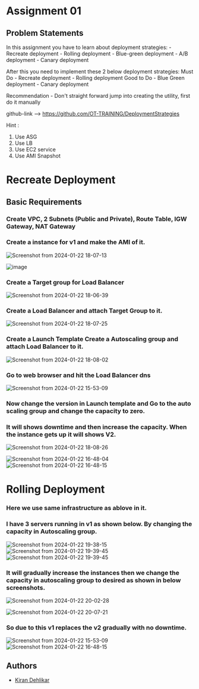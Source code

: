 
# Assignment 01

##  Problem Statements

In this assignment you have to learn about deployment strategies:
    - Recreate deployment 
    - Rolling deployment 
    - Blue-green deployment 
    - A/B  deployment
    - Canary deployment 

After this you need to implement these 2 below deployment strategies:
Must Do
    - Recreate deployment 
    - Rolling deployment 
Good to  Do
    - Blue Green deployment
    - Canary deployment 

Recommendation
    - Don't straight forward jump into creating the utility, first do it manually

github-link --> https://github.com/OT-TRAINING/DeploymentStrategies

Hint :
1. Use ASG
2. Use LB
3. Use EC2 service
4. Use AMI Snapshot

# Recreate Deployment
## Basic Requirements 
### Create VPC, 2 Subnets (Public and Private), Route Table, IGW Gateway, NAT Gateway 

### Create a instance for v1 and make the AMI of it.
![Screenshot from 2024-01-22 18-07-13](https://github.com/Kiran-dehlikar/test/assets/104997588/b3668adb-6dc0-496f-ae06-1b5b16c36ee3)

![image](https://github.com/Kiran-dehlikar/test/assets/104997588/798c8e10-b583-49ce-bca7-e730e209723e)

### Create a Target group for Load Balancer
![Screenshot from 2024-01-22 18-06-39](https://github.com/Kiran-dehlikar/test/assets/104997588/e15fb1e0-c7da-47dc-af21-ac08194c6e19)

### Create a Load Balancer and attach Target Group to it.
![Screenshot from 2024-01-22 18-07-25](https://github.com/Kiran-dehlikar/test/assets/104997588/f9256eb5-18ba-46fa-875f-8b8a804f3403)

### Create a Launch Template Create a Autoscaling group and attach Load Balancer to it.
![Screenshot from 2024-01-22 18-08-02](https://github.com/Kiran-dehlikar/test/assets/104997588/8372ba0f-b209-49c3-b0de-0bb354199b6b)

### Go to web browser and hit the Load Balancer dns 
![Screenshot from 2024-01-22 15-53-09](https://github.com/Kiran-dehlikar/test/assets/104997588/cfe37b90-0d9d-493f-b526-b0269ced5981)

### Now change the version in Launch template and Go to the auto scaling group and change the capacity to zero.
### It will shows downtime and then increase the capacity. When the instance gets up it will shows V2. 
![Screenshot from 2024-01-22 18-08-26](https://github.com/Kiran-dehlikar/test/assets/104997588/b16dd187-7842-4680-a7c4-9966298b828e)


![Screenshot from 2024-01-22 16-48-04](https://github.com/Kiran-dehlikar/test/assets/104997588/c8f41260-f949-4457-9e13-7cb33649fbf8)
![Screenshot from 2024-01-22 16-48-15](https://github.com/Kiran-dehlikar/test/assets/104997588/f4e752ea-59b5-45ff-8469-d62e3ccdb609)

# Rolling Deployment 
### Here we use same infrastructure as ablove in it.
### I have 3 servers running in v1 as shown below. By changing the capacity in Autoscaling group.
![Screenshot from 2024-01-22 19-38-15](https://github.com/Kiran-dehlikar/test/assets/104997588/67550ce0-a374-420e-8f2f-932b56a33299)
![Screenshot from 2024-01-22 19-39-45](https://github.com/Kiran-dehlikar/test/assets/104997588/bf39b6d6-20a0-4358-b480-6d8df3ece0cc)
![Screenshot from 2024-01-22 19-39-45](https://github.com/Kiran-dehlikar/test/assets/104997588/694ada25-45f8-496d-98d4-46d96108bd7f)

### It will gradually increase the instances then we change the capacity in autoscaling group to desired as shown in below screenshots.
![Screenshot from 2024-01-22 20-02-28](https://github.com/Kiran-dehlikar/test/assets/104997588/7e02be20-de8c-4ba4-8668-3e424769220f)

![Screenshot from 2024-01-22 20-07-21](https://github.com/Kiran-dehlikar/test/assets/104997588/727fb960-f2f6-431c-bbb9-d2465a359c7e)

### So due to this v1 replaces the v2 gradually with no downtime.
![Screenshot from 2024-01-22 15-53-09](https://github.com/Kiran-dehlikar/test/assets/104997588/cfe37b90-0d9d-493f-b526-b0269ced5981)
![Screenshot from 2024-01-22 16-48-15](https://github.com/Kiran-dehlikar/test/assets/104997588/f4e752ea-59b5-45ff-8469-d62e3ccdb609)


## Authors

- [Kiran Dehlikar](https://github.com/Kiran-dehlikar)
